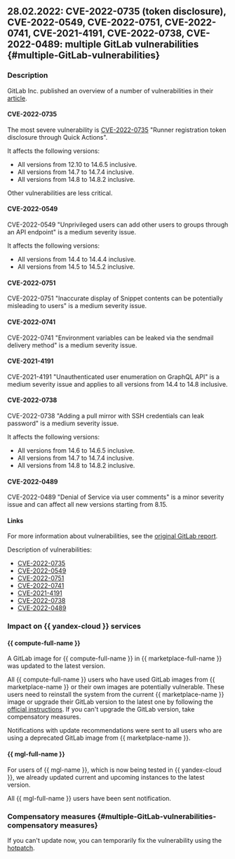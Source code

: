 ## 28.02.2022: CVE-2022-0735 (token disclosure), CVE-2022-0549, CVE-2022-0751, CVE-2022-0741, CVE-2021-4191, CVE-2022-0738, CVE-2022-0489: multiple GitLab vulnerabilities {#multiple-GitLab-vulnerabilities}

### Description

GitLab Inc. published an overview of a number of vulnerabilities in their [article](https://about.gitlab.com/releases/2022/02/25/critical-security-release-gitlab-14-8-2-released/).

#### CVE-2022-0735
The most severe vulnerability is [CVE-2022-0735](https://cve.mitre.org/cgi-bin/cvename.cgi?name=CVE-2022-0735) "Runner registration token disclosure through Quick Actions".

It affects the following versions:

* All versions from 12.10 to 14.6.5 inclusive.
* All versions from 14.7 to 14.7.4 inclusive.
* All versions from 14.8 to 14.8.2 inclusive.

Other vulnerabilities are less critical.

#### CVE-2022-0549

CVE-2022-0549 "Unprivileged users can add other users to groups through an API endpoint" is a medium severity issue.

It affects the following versions:

* All versions from 14.4 to 14.4.4 inclusive.
* All versions from 14.5 to 14.5.2 inclusive.

#### CVE-2022-0751

CVE-2022-0751 "Inaccurate display of Snippet contents can be potentially misleading to users" is a medium severity issue.

#### CVE-2022-0741

CVE-2022-0741 "Environment variables can be leaked via the sendmail delivery method" is a medium severity issue.

#### CVE-2021-4191

CVE-2021-4191 "Unauthenticated user enumeration on GraphQL API" is a medium severity issue and applies to all versions from 14.4 to 14.8 inclusive.

#### CVE-2022-0738

CVE-2022-0738 "Adding a pull mirror with SSH credentials can leak password" is a medium severity issue.

It affects the following versions:

* All versions from 14.6 to 14.6.5 inclusive.
* All versions from 14.7 to 14.7.4 inclusive.
* All versions from 14.8 to 14.8.2 inclusive.

#### CVE-2022-0489

CVE-2022-0489 "Denial of Service via user comments" is a minor severity issue and can affect all new versions starting from 8.15.

#### Links

For more information about vulnerabilities, see the [original GitLab report](https://about.gitlab.com/releases/2022/02/25/critical-security-release-gitlab-14-8-2-released/).

Description of vulnerabilities:

* [CVE-2022-0735](https://cve.mitre.org/cgi-bin/cvename.cgi?name=CVE-2022-0735)
* [CVE-2022-0549](https://cve.mitre.org/cgi-bin/cvename.cgi?name=CVE-2022-0549)
* [CVE-2022-0751](https://cve.mitre.org/cgi-bin/cvename.cgi?name=CVE-2022-0751)
* [CVE-2022-0741](https://cve.mitre.org/cgi-bin/cvename.cgi?name=CVE-2022-0741)
* [CVE-2021-4191](https://cve.mitre.org/cgi-bin/cvename.cgi?name=CVE-2021-4191)
* [CVE-2022-0738](https://cve.mitre.org/cgi-bin/cvename.cgi?name=CVE-2022-0738)
* [CVE-2022-0489](https://cve.mitre.org/cgi-bin/cvename.cgi?name=CVE-2022-0489)

### Impact on {{ yandex-cloud }} services

#### {{ compute-full-name }}

A GitLab image for {{ compute-full-name }} in {{ marketplace-full-name }} was updated to the latest version.

All {{ compute-full-name }} users who have used GitLab images from {{ marketplace-name }} or their own images are potentially vulnerable. These users need to reinstall the system from the current {{ marketplace-name }} image or upgrade their GitLab version to the latest one by following the [official instructions](https://about.gitlab.com/releases/2022/02/25/critical-security-release-gitlab-14-8-2-released/).
If you can't upgrade the GitLab version, take compensatory measures.

Notifications with update recommendations were sent to all users who are using a deprecated GitLab image from {{ marketplace-name }}.

#### {{ mgl-full-name }}

For users of {{ mgl-name }}, which is now being tested in {{ yandex-cloud }}, we already updated current and upcoming instances to the latest version.

All {{ mgl-full-name }} users have been sent notification.

### Compensatory measures {#multiple-GitLab-vulnerabilities-compensatory measures}

If you can't update now, you can temporarily fix the vulnerability using the [hotpatch](https://about.gitlab.com/releases/2022/02/25/critical-security-release-gitlab-14-8-2-released/#hotpatch-for-runner-registration-token-disclosure-through-quick-actions).
